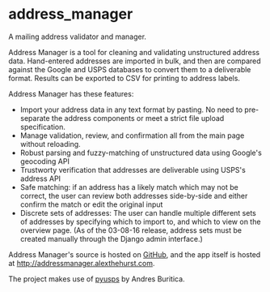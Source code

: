 # address_manager

A mailing address validator and manager.

Address Manager is a tool for cleaning and validating unstructured address data. Hand-entered addresses are imported
 in bulk, and then are compared against the Google and USPS databases to convert them to a deliverable format. Results can be exported to CSV for printing to address labels.

Address Manager has these features:

- Import your address data in any text format by pasting. No need to pre-separate the address components or meet a strict file upload specification.
- Manage validation, review, and confirmation all from the main page without reloading.
- Robust parsing and fuzzy-matching of unstructured data using Google's geocoding API
- Trustworty verification that addresses are deliverable using USPS's address API
- Safe matching: if an address has a likely match which may not be correct, the user can review both addresses side-by-side and either confirm the match or edit the original input
- Discrete sets of addresses: The user can handle multiple different sets of addresses by specifying which to import to, and which to view on the overview page. (As of the 03-08-16 release, address sets must be created manually through the Django admin interface.)

Address Manager's source is hosted on [GitHub](https://github.com/alexthehurst/address_manager), and the app itself is hosted at <http://addressmanager.alexthehurst.com>.

The project makes use of [pyusps](https://github.com/thelinuxkid/pyusps) by Andres Buritica.